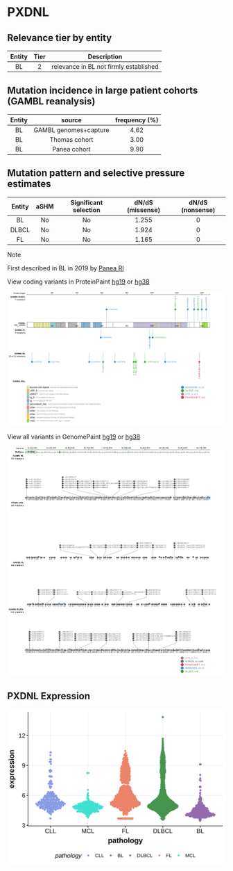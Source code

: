 # PXDNL

## Relevance tier by entity

|Entity|Tier|Description                           |
|:------:|:----:|--------------------------------------|
|BL    |2   |relevance in BL not firmly established|

## Mutation incidence in large patient cohorts (GAMBL reanalysis)

|Entity|source               |frequency (%)|
|:------:|:---------------------:|:-------------:|
|BL    |GAMBL genomes+capture|4.62         |
|BL    |Thomas cohort        |3.00         |
|BL    |Panea cohort         |9.90         |

## Mutation pattern and selective pressure estimates

|Entity|aSHM|Significant selection|dN/dS (missense)|dN/dS (nonsense)|
|:------:|:----:|:---------------------:|:----------------:|:----------------:|
|BL    |No  |No                   |1.255           |0               |
|DLBCL |No  |No                   |1.924           |0               |
|FL    |No  |No                   |1.165           |0               |


> [!NOTE]
> First described in BL in 2019 by [Panea RI](https://pubmed.ncbi.nlm.nih.gov/31558468)


View coding variants in ProteinPaint [hg19](https://morinlab.github.io/LLMPP/GAMBL/PXDNL_protein.html)  or [hg38](https://morinlab.github.io/LLMPP/GAMBL/PXDNL_protein_hg38.html)

![image](images/proteinpaint/PXDNL_NM_144651.svg)

View all variants in GenomePaint [hg19](https://morinlab.github.io/LLMPP/GAMBL/PXDNL.html)  or [hg38](https://morinlab.github.io/LLMPP/GAMBL/PXDNL_hg38.html)

![image](images/proteinpaint/PXDNL.svg)
## PXDNL Expression
![image](images/gene_expression/PXDNL_by_pathology.svg)
<!-- ORIGIN: paneaWholeGenomeLandscape2019 -->
